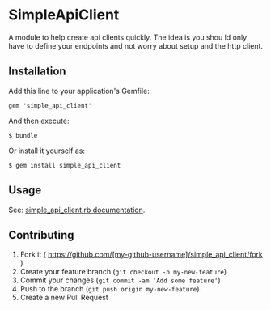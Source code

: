 # SimpleApiClient

A module to help create api clients quickly. The idea is you shou ld only have to define your endpoints and not worry about setup and the http client.

## Installation

Add this line to your application's Gemfile:

    gem 'simple_api_client'

And then execute:

    $ bundle

Or install it yourself as:

    $ gem install simple_api_client

## Usage

See: [simple_api_client.rb documentation](https://github.com/dvallance/simple_api_client/blob/master/lib/simple_api_client.rb).

## Contributing

1. Fork it ( https://github.com/[my-github-username]/simple_api_client/fork )
2. Create your feature branch (`git checkout -b my-new-feature`)
3. Commit your changes (`git commit -am 'Add some feature'`)
4. Push to the branch (`git push origin my-new-feature`)
5. Create a new Pull Request
